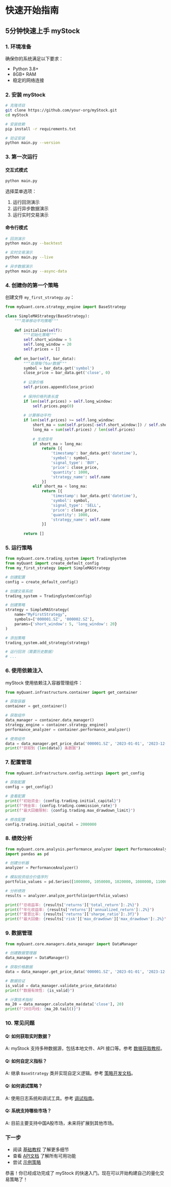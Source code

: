 # 快速开始指南

## 5分钟快速上手 myStock

### 1. 环境准备

确保你的系统满足以下要求：
- Python 3.8+
- 8GB+ RAM
- 稳定的网络连接

### 2. 安装 myStock

```bash
# 克隆项目
git clone https://github.com/your-org/myStock.git
cd myStock

# 安装依赖
pip install -r requirements.txt

# 验证安装
python main.py --version
```

### 3. 第一次运行

#### 交互式模式
```bash
python main.py
```

选择菜单选项：
1. 运行回测演示
2. 运行异步数据演示
3. 运行实时交易演示

#### 命令行模式
```bash
# 回测演示
python main.py --backtest

# 实时交易演示
python main.py --live

# 异步数据演示
python main.py --async-data
```

### 4. 创建你的第一个策略

创建文件 `my_first_strategy.py`：

```python
from myQuant.core.strategy_engine import BaseStrategy

class SimpleMAStrategy(BaseStrategy):
    """简单移动平均策略"""
    
    def initialize(self):
        """初始化策略"""
        self.short_window = 5
        self.long_window = 20
        self.prices = []
        
    def on_bar(self, bar_data):
        """处理每个bar数据"""
        symbol = bar_data.get('symbol')
        close_price = bar_data.get('close', 0)
        
        # 记录价格
        self.prices.append(close_price)
        
        # 保持价格列表长度
        if len(self.prices) > self.long_window:
            self.prices.pop(0)
            
        # 计算移动平均
        if len(self.prices) >= self.long_window:
            short_ma = sum(self.prices[-self.short_window:]) / self.short_window
            long_ma = sum(self.prices) / len(self.prices)
            
            # 生成信号
            if short_ma > long_ma:
                return [{
                    'timestamp': bar_data.get('datetime'),
                    'symbol': symbol,
                    'signal_type': 'BUY',
                    'price': close_price,
                    'quantity': 1000,
                    'strategy_name': self.name
                }]
            elif short_ma < long_ma:
                return [{
                    'timestamp': bar_data.get('datetime'),
                    'symbol': symbol,
                    'signal_type': 'SELL',
                    'price': close_price,
                    'quantity': 1000,
                    'strategy_name': self.name
                }]
        
        return []
```

### 5. 运行策略

```python
from myQuant.core.trading_system import TradingSystem
from myQuant import create_default_config
from my_first_strategy import SimpleMAStrategy

# 创建配置
config = create_default_config()

# 创建交易系统
trading_system = TradingSystem(config)

# 创建策略
strategy = SimpleMAStrategy(
    name="MyFirstStrategy",
    symbols=['000001.SZ', '000002.SZ'],
    params={'short_window': 5, 'long_window': 20}
)

# 添加策略
trading_system.add_strategy(strategy)

# 运行回测（需要历史数据）
# ...
```

### 6. 使用依赖注入

myStock 使用依赖注入容器管理组件：

```python
from myQuant.infrastructure.container import get_container

# 获取容器
container = get_container()

# 获取组件
data_manager = container.data_manager()
strategy_engine = container.strategy_engine()
performance_analyzer = container.performance_analyzer()

# 使用组件
data = data_manager.get_price_data('000001.SZ', '2023-01-01', '2023-12-31')
print(f"获取到 {len(data)} 条数据")
```

### 7. 配置管理

```python
from myQuant.infrastructure.config.settings import get_config

# 获取配置
config = get_config()

# 查看配置
print(f"初始资金: {config.trading.initial_capital}")
print(f"佣金率: {config.trading.commission_rate}")
print(f"最大回撤限制: {config.trading.max_drawdown_limit}")

# 修改配置
config.trading.initial_capital = 2000000
```

### 8. 绩效分析

```python
from myQuant.core.analysis.performance_analyzer import PerformanceAnalyzer
import pandas as pd

# 创建分析器
analyzer = PerformanceAnalyzer()

# 模拟投资组合价值序列
portfolio_values = pd.Series([1000000, 1050000, 1020000, 1080000, 1100000])

# 分析绩效
results = analyzer.analyze_portfolio(portfolio_values)

print(f"总收益率: {results['returns']['total_return']:.2%}")
print(f"年化收益率: {results['returns']['annualized_return']:.2%}")
print(f"夏普比率: {results['returns']['sharpe_ratio']:.3f}")
print(f"最大回撤: {results['risk']['max_drawdown']['max_drawdown']:.2%}")
```

### 9. 数据管理

```python
from myQuant.core.managers.data_manager import DataManager

# 创建数据管理器
data_manager = DataManager()

# 获取价格数据
data = data_manager.get_price_data('000001.SZ', '2023-01-01', '2023-12-31')

# 数据验证
is_valid = data_manager.validate_price_data(data)
print(f"数据有效性: {is_valid}")

# 计算技术指标
ma_20 = data_manager.calculate_ma(data['close'], 20)
print(f"20日均线: {ma_20.tail()}")
```

### 10. 常见问题

#### Q: 如何获取实时数据？
A: myStock 支持多种数据源，包括本地文件、API 接口等。参考 [数据获取教程](../tutorials/data-fetching.md)。

#### Q: 如何自定义指标？
A: 继承 `BaseStrategy` 类并实现自定义逻辑。参考 [策略开发文档](../api/strategy-development.md)。

#### Q: 如何调试策略？
A: 使用日志系统和调试工具。参考 [调试指南](../tutorials/debugging.md)。

#### Q: 系统支持哪些市场？
A: 目前主要支持中国A股市场，未来将扩展到其他市场。

### 下一步

- 阅读 [基础教程](basic-tutorial.md) 了解更多细节
- 查看 [API文档](../api/core-api.md) 了解所有可用功能
- 尝试 [示例策略](../tutorials/first-strategy.md) 

恭喜！你已经成功完成了 myStock 的快速入门。现在可以开始构建自己的量化交易策略了！